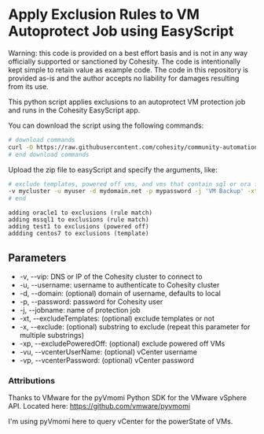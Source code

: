 # Apply Exclusion Rules to VM Autoprotect Job using EasyScript

Warning: this code is provided on a best effort basis and is not in any way officially supported or sanctioned by Cohesity. The code is intentionally kept simple to retain value as example code. The code in this repository is provided as-is and the author accepts no liability for damages resulting from its use.

This python script applies exclusions to an autoprotect VM protection job and runs in the Cohesity EasyScript app.

You can download the script using the following commands:

```bash
# download commands
curl -O https://raw.githubusercontent.com/cohesity/community-automation-samples/main/easyScript/excludeVMs/excludeVMsES.zip
# end download commands
```

Upload the zip file to easyScript and specify the arguments, like:

```bash
# exclude templates, powered off vms, and vms that contain sql or ora from 'VM Backup' job
-v mycluster -u myuser -d mydomain.net -p mypassword -j 'VM Backup' -xt -x sql -x ora -xp -vu administrator@vsphere.local -vp swordfish
# end
```

```text
adding oracle1 to exclusions (rule match)
adding mssql1 to exclusions (rule match)
adding test1 to exclusions (powered off)
addding centos7 to exclusions (template)
```

## Parameters

* -v, --vip: DNS or IP of the Cohesity cluster to connect to
* -u, --username: username to authenticate to Cohesity cluster
* -d, --domain: (optional) domain of username, defaults to local
* -p, --password: password for Cohesity user
* -j, --jobname: name of protection job
* -xt, --excludeTemplates: (optional) exclude templates or not
* -x, --exclude: (optional) substring to exclude (repeat this parameter for multiple substrings)
* -xp, --excludePoweredOff: (optional) exclude powered off VMs
* -vu, --vcenterUserName: (optional) vCenter username
* -vp, --vcenterPassword: (optional) vCenter password

### Attributions

Thanks to VMware for the pyVmomi Python SDK for the VMware vSphere API. Located here: <https://github.com/vmware/pyvmomi>

I'm using pyVmomi here to query vCenter for the powerState of VMs.
